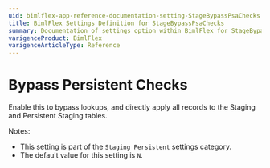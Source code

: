 ```yaml
---
uid: bimlflex-app-reference-documentation-setting-StageBypassPsaChecks
title: BimlFlex Settings Definition for StageBypassPsaChecks
summary: Documentation of settings option within BimlFlex for StageBypassPsaChecks
varigenceProduct: BimlFlex
varigenceArticleType: Reference
---
```


# Bypass Persistent Checks

Enable this to bypass lookups, and directly apply all records to the Staging and Persistent Staging tables.

Notes:
* This setting is part of the `Staging Persistent` settings category.
 * The default value for this setting is `N`.